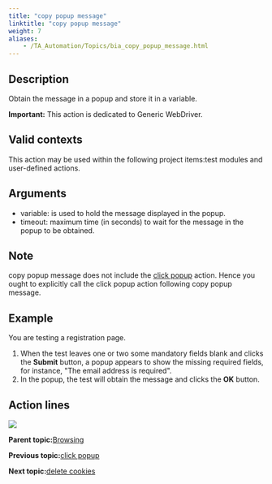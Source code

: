 ```yaml
--- 
title: "copy popup message"
linktitle: "copy popup message"
weight: 7
aliases: 
    - /TA_Automation/Topics/bia_copy_popup_message.html
---
```


## Description

Obtain the message in a popup and store it in a variable.

**Important:** This action is dedicated to Generic WebDriver.

## Valid contexts

This action may be used within the following project items:test modules and user-defined actions.

## Arguments

-   variable: is used to hold the message displayed in the popup.
-   timeout: maximum time \(in seconds\) to wait for the message in the popup to be obtained.

## Note

copy popup message does not include the [click popup](/TA_Automation/Topics/bia_click_popup.html) action. Hence you ought to explicitly call the click popup action following copy popup message.

## Example

You are testing a registration page.

1.  When the test leaves one or two some mandatory fields blank and clicks the **Submit** button, a popup appears to show the missing required fields, for instance, "The email address is required".
2.  In the popup, the test will obtain the message and clicks the **OK** button.

## Action lines

![](/images//Images/bia_copy_popup_message_pgm.png)

**Parent topic:**[Browsing](/TA_Automation/Topics/bia_browsing.html)

**Previous topic:**[click popup](/TA_Automation/Topics/bia_click_popup.html)

**Next topic:**[delete cookies](/TA_Automation/Topics/bia_delete_cookies.html)

